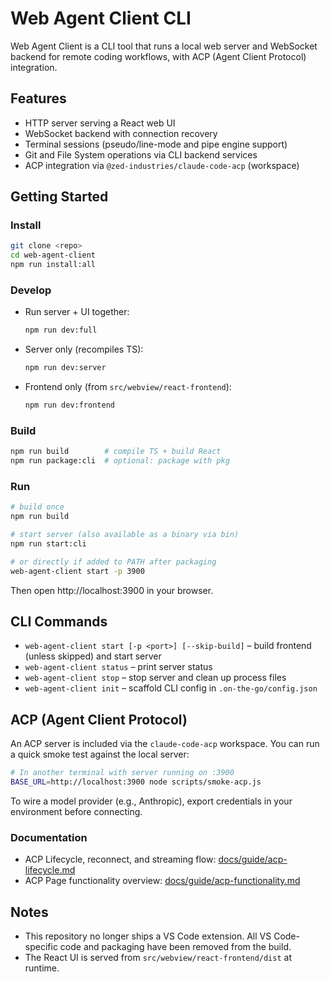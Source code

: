 # Web Agent Client CLI

Web Agent Client is a CLI tool that runs a local web server and WebSocket backend for remote coding workflows, with ACP (Agent Client Protocol) integration.

## Features

- HTTP server serving a React web UI
- WebSocket backend with connection recovery
- Terminal sessions (pseudo/line-mode and pipe engine support)
- Git and File System operations via CLI backend services
- ACP integration via `@zed-industries/claude-code-acp` (workspace)

## Getting Started

### Install

```bash
git clone <repo>
cd web-agent-client
npm run install:all
```

### Develop

- Run server + UI together:
  ```bash
  npm run dev:full
  ```

- Server only (recompiles TS):
  ```bash
  npm run dev:server
  ```

- Frontend only (from `src/webview/react-frontend`):
  ```bash
  npm run dev:frontend
  ```

### Build

```bash
npm run build        # compile TS + build React
npm run package:cli  # optional: package with pkg
```

### Run

```bash
# build once
npm run build

# start server (also available as a binary via bin)
npm run start:cli

# or directly if added to PATH after packaging
web-agent-client start -p 3900
```

Then open http://localhost:3900 in your browser.

## CLI Commands

- `web-agent-client start [-p <port>] [--skip-build]` – build frontend (unless skipped) and start server
- `web-agent-client status` – print server status
- `web-agent-client stop` – stop server and clean up process files
- `web-agent-client init` – scaffold CLI config in `.on-the-go/config.json`

## ACP (Agent Client Protocol)

An ACP server is included via the `claude-code-acp` workspace. You can run a quick smoke test against the local server:

```bash
# In another terminal with server running on :3900
BASE_URL=http://localhost:3900 node scripts/smoke-acp.js
```

To wire a model provider (e.g., Anthropic), export credentials in your environment before connecting.

### Documentation

- ACP Lifecycle, reconnect, and streaming flow: [docs/guide/acp-lifecycle.md](docs/guide/acp-lifecycle.md)
- ACP Page functionality overview: [docs/guide/acp-functionality.md](docs/guide/acp-functionality.md)

## Notes

- This repository no longer ships a VS Code extension. All VS Code-specific code and packaging have been removed from the build.
- The React UI is served from `src/webview/react-frontend/dist` at runtime.

